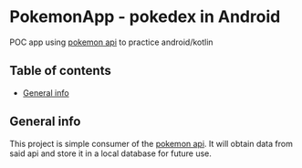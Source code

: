 # PokemonApp - pokedex in Android
POC app using [pokemon api](https://pokeapi.co/docs/v2) to practice android/kotlin
## Table of contents
* [General info](#general-info)
<!--* [Technologies](#technologies)
* [Setup](#setup)-->

## General info
This project is simple consumer of the [pokemon api](https://pokeapi.co/docs/v2).
It will obtain data from said api and store it in a local database for future use.

<!--## Technologies
Project is created with:
* Lorem version: 12.3
* Ipsum version: 2.33
* Ament library version: 999

## Setup
To run this project, install it locally using npm:
-->

